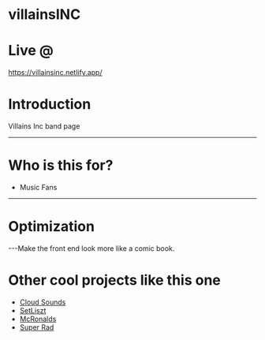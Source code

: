 # villainsINC

# Live @

https://villainsinc.netlify.app/

# Introduction

Villains Inc band page

---


# Who is this for? 

- Music Fans

---



# Optimization
  
  ---Make the front end look more like a comic book.
  
# Other cool projects like this one
  - [Cloud Sounds](https://github.com/iPlayDrumsOnMyGuitar/cloudSounds)
  - [SetLiszt](https://github.com/iPlayDrumsOnMyGuitar/Setliszt)
  - [McRonalds](https://github.com/iPlayDrumsOnMyGuitar/McRonalds)
  - [Super Rad](https://github.com/iPlayDrumsOnMyGuitar/superRad)
  
  
